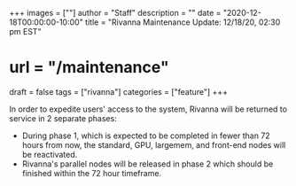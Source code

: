 +++
images = [""]
author = "Staff"
description = ""
date = "2020-12-18T00:00:00-10:00"
title = "Rivanna Maintenance Update: 12/18/20, 02:30 pm EST"
# url = "/maintenance"
draft = false
tags = ["rivanna"]
categories = ["feature"]
+++

In order to expedite users' access to the system, Rivanna will be returned to service in 2 separate phases:

- During phase 1, which is expected to be completed in fewer than 72 hours from now, the standard, GPU, largemem, and front-end nodes will be reactivated.
- Rivanna's parallel nodes will be released in phase 2 which should be finished within the 72 hour timeframe.